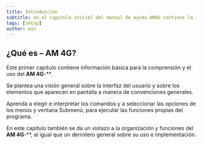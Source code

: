 ```yaml
---
title: Introducción
subtitle: en el capitulo inicial del manual de ayuda AM4G contiene la informacion necesaria para su comprension y manejo adecuado, especificando la funcionalidad de cada una de las partes que lo componen.
tags: [setup]
author: win
---
```


## ¿Qué es – **AM 4G**?

Este primer capítulo contiene información básica para la comprensión y el uso del **AM 4G**-**.

Se plantea una visión general sobre la interfaz del usuario y sobre los elementos que aparecen en pantalla a manera de convenciones generales.

Aprenda a elegir e interpretar los comandos y a seleccionar las opciones de los menús y ventana Submenú, para ejecutar las funciones propias del programa.

En este capítulo también se da un vistazo a la organización y funciones del **AM 4G**-**, al igual que un derrotero general sobre su uso e implementación.

